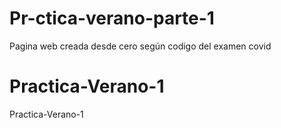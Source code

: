 # Pr-ctica-verano-parte-1
Pagina web creada desde cero según codigo del examen covid 
# Practica-Verano-1
 Practica-Verano-1
